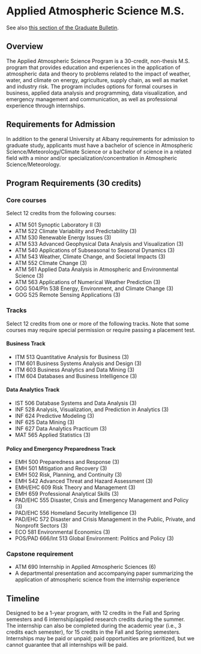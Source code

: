# Applied Atmospheric Science M.S.

See also [this section of the Graduate Bulletin](https://www.albany.edu/graduate-bulletin/applied-atmospheric-science-ms.php).

## Overview

The Applied Atmospheric Science Program is a 30-credit, non-thesis M.S. program that provides education and experiences in the application of atmospheric data and theory to problems related to the impact of weather, water, and climate on energy, agriculture, supply chain, as well as market and industry risk. The program includes options for formal courses in business, applied data analysis and programming, data visualization, and emergency management and communication, as well as professional experience through internships. 

## Requirements for Admission

In addition to the general University at Albany requirements for admission to graduate study, applicants must have a bachelor of science in Atmospheric Science/Meteorology/Climate Science or a bachelor of science in a related field with a minor and/or specialization/concentration in Atmospheric Science/Meteorology.

## Program Requirements (30 credits)

### Core courses
Select 12 credits from the following courses:

- ATM 501 Synoptic Laboratory II (3)
- ATM 522 Climate Variability and Predictability (3)
- ATM 530 Renewable Energy Issues (3)
- ATM 533 Advanced Geophysical Data Analysis and Visualization (3)
- ATM 540 Applications of Subseasonal to Seasonal Dynamics (3)
- ATM 543 Weather, Climate Change, and Societal Impacts (3)
- ATM 552 Climate Change (3)
- ATM 561 Applied Data Analysis in Atmospheric and Environmental Science (3)
- ATM 563 Applications of Numerical Weather Prediction (3)
- GOG 504/Pln 538 Energy, Environment, and Climate Change (3)
- GOG 525 Remote Sensing Applications (3)

### Tracks
Select 12 credits from one or more of the following tracks. Note that some courses may require special permission or require passing a placement test.

#### Business Track
- ITM 513 Quantitative Analysis for Business (3)
- ITM 601 Business Systems Analysis and Design (3)
- ITM 603 Business Analytics and Data Mining (3)
- ITM 604 Databases and Business Intelligence (3)

#### Data Analytics Track
- IST 506 Database Systems and Data Analysis (3)
- INF 528 Analysis, Visualization, and Prediction in Analytics (3)
- INF 624 Predictive Modeling (3)
- INF 625 Data Mining (3)
- INF 627 Data Analytics Practicum (3)
- MAT 565 Applied Statistics (3)

#### Policy and Emergency Preparedness Track
- EMH 500 Preparedness and Response (3)
- EMH 501 Mitigation and Recovery (3)
- EMH 502 Risk, Planning, and Continuity (3)
- EMH 542 Advanced Threat and Hazard Assessment (3)
- EMH/EHC 609 Risk Theory and Management (3)
- EMH 659 Professional Analytical Skills (3)
- PAD/EHC 555 Disaster, Crisis and Emergency Management and Policy (3)
- PAD/EHC 556 Homeland Security Intelligence (3)
- PAD/EHC 572 Disaster and Crisis Management in the Public, Private, and Nonprofit Sectors (3)
- ECO 581 Environmental Economics (3)
- POS/PAD 666/Int 513 Global Environment: Politics and Policy (3)

### Capstone requirement
- ATM 690 Internship in Applied Atmospheric Sciences (6)
- A departmental presentation and accompanying paper summarizing the application of atmospheric science from the internship experience

## Timeline

Designed to be a 1-year program, with 12 credits in the Fall and Spring semesters and 6 internship/applied research credits during the summer. The internship can also be completed during the academic year (i.e., 3 credits each semester), for 15 credits in the Fall and Spring semesters. Internships may be paid or unpaid; paid opportunities are prioritized, but we cannot guarantee that all internships will be paid.
